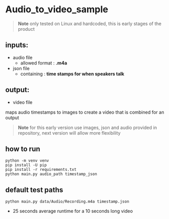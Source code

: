 # Audio_to_video_sample

>**Note**
>only tested on Linux and hardcoded, this is early stages of the product

## inputs: 
- audio file
   - allowed format : **.m4a**
- json file
   - containing : **time stamps for when speakers talk**

## output: 
- video file

maps audio timestamps to images to create a video that is combined for an output

>**Note**
>for this early version use images, json and audio provided in repository, next version will allow more flexibility 

## how to run
```
python -m venv venv
pip install -U pip
pip install -r requirements.txt
python main.py audio_path timestamp_json
```

## default test paths
```
python main.py data/Audio/Recording.m4a timestamp.json
```
- 25 seconds average runtime for a 10 seconds long video
